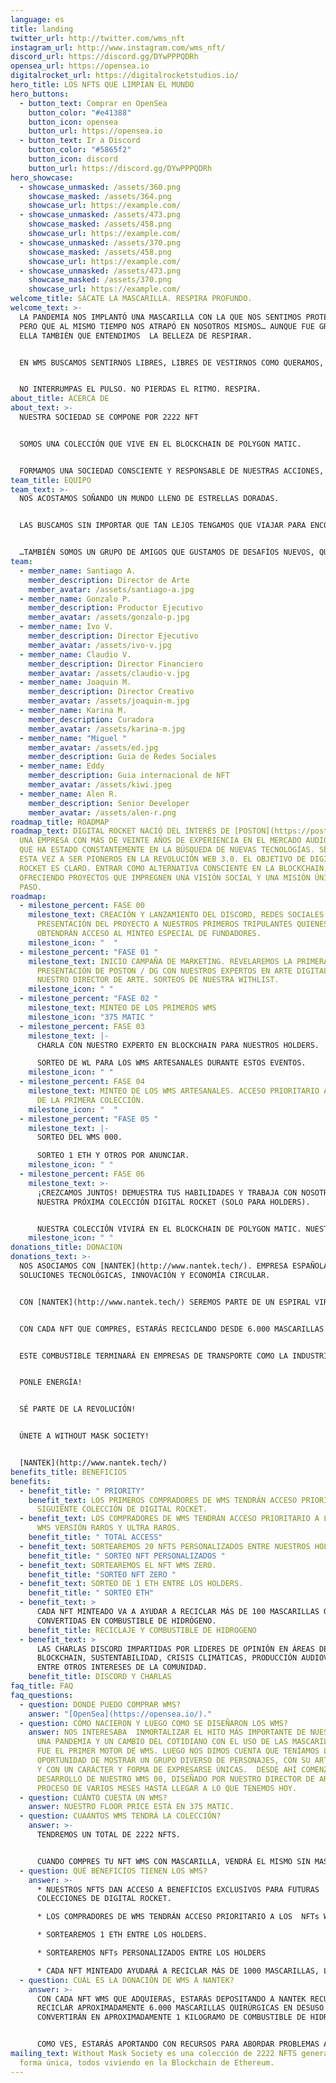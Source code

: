 ```yaml
---
language: es
title: landing
twitter_url: http://twitter.com/wms_nft
instagram_url: http://www.instagram.com/wms_nft/
discord_url: https://discord.gg/DYwPPPQDRh
opensea_url: https://opensea.io
digitalrocket_url: https://digitalrocketstudios.io/
hero_title: LOS NFTS QUE LIMPIAN EL MUNDO
hero_buttons:
  - button_text: Comprar en OpenSea
    button_color: "#e41388"
    button_icon: opensea
    button_url: https://opensea.io
  - button_text: Ir a Discord
    button_color: "#5865f2"
    button_icon: discord
    button_url: https://discord.gg/DYwPPPQDRh
hero_showcase:
  - showcase_unmasked: /assets/360.png
    showcase_masked: /assets/364.png
    showcase_url: https://example.com/
  - showcase_unmasked: /assets/473.png
    showcase_masked: /assets/458.png
    showcase_url: https://example.com/
  - showcase_unmasked: /assets/370.png
    showcase_masked: /assets/458.png
    showcase_url: https://example.com/
  - showcase_unmasked: /assets/473.png
    showcase_masked: /assets/370.png
    showcase_url: https://example.com/
welcome_title: SÁCATE LA MASCARILLA. RESPIRA PROFUNDO.
welcome_text: >-
  LA PANDEMIA NOS IMPLANTÓ UNA MASCARILLA CON LA QUE NOS SENTIMOS PROTEGIDOS,
  PERO QUE AL MISMO TIEMPO NOS ATRAPÓ EN NOSOTROS MISMOS… AUNQUE FUE GRACIAS A
  ELLA TAMBIÉN QUE ENTENDIMOS  LA BELLEZA DE RESPIRAR.


  EN WMS BUSCAMOS SENTIRNOS LIBRES, LIBRES DE VESTIRNOS COMO QUERAMOS, LIBRES DE MOVERNOS COMO QUERAMOS, LIBRES DE RESPIRAR COMO QUERAMOS, Y DE BUSCAR INCANSABLEMENTE SER Y SENTIRNOS IGUALMENTE HUMANOS.


  NO INTERRUMPAS EL PULSO. NO PIERDAS EL RITMO. RESPIRA.
about_title: ACERCA DE
about_text: >-
  NUESTRA SOCIEDAD SE COMPONE POR 2222 NFT


  SOMOS UNA COLECCIÓN QUE VIVE EN EL BLOCKCHAIN DE POLYGON MATIC.


  FORMAMOS UNA SOCIEDAD CONSCIENTE Y RESPONSABLE DE NUESTRAS ACCIONES, POR ESO, AL ADQUIRIR UN NFT WMS ESTAREMOS AYUDANDO A RECUPERAR MASCARILLAS EN DESUSO PARA CONVERTIRLAS EN ENERGÍA.
team_title: EQUIPO
team_text: >-
  NOS ACOSTAMOS SOÑANDO UN MUNDO LLENO DE ESTRELLAS DORADAS. 


  LAS BUSCAMOS SIN IMPORTAR QUE TAN LEJOS TENGAMOS QUE VIAJAR PARA ENCONTRARLAS.


  …TAMBIÉN SOMOS UN GRUPO DE AMIGOS QUE GUSTAMOS DE DESAFÍOS NUEVOS, QUE BUSCAMOS HORIZONTES NUEVOS QUE NOS HAGAN VIBRAR DE NOCHE Y SOÑAR DE DÍA…
team:
  - member_name: Santiago A.
    member_description: Director de Arte
    member_avatar: /assets/santiago-a.jpg
  - member_name: Gonzalo P.
    member_description: Productor Ejecutivo
    member_avatar: /assets/gonzalo-p.jpg
  - member_name: Ivo V.
    member_description: Director Ejecutivo
    member_avatar: /assets/ivo-v.jpg
  - member_name: Claudio V.
    member_description: Director Financiero
    member_avatar: /assets/claudio-v.jpg
  - member_name: Joaquin M.
    member_description: Director Creativo
    member_avatar: /assets/joaquin-m.jpg
  - member_name: Karina M.
    member_description: Curadora
    member_avatar: /assets/karina-m.jpg
  - member_name: "Miguel "
    member_avatar: /assets/ed.jpg
    member_description: Guia de Redes Sociales
  - member_name: Eddy
    member_description: Guia internacional de NFT
    member_avatar: /assets/kiwi.jpeg
  - member_name: Alen R.
    member_description: Senior Developer
    member_avatar: /assets/alen-r.png
roadmap_title: ROADMAP
roadmap_text: DIGITAL ROCKET NACIÓ DEL INTERÉS DE [POSTON](https://poston.cl/),
  UNA EMPRESA CON MÁS DE VEINTE AÑOS DE EXPERIENCIA EN EL MERCADO AUDIOVISUAL Y
  QUE HA ESTADO CONSTANTEMENTE EN LA BÚSQUEDA DE NUEVAS TECNOLOGÍAS. SE RETARON
  ESTA VEZ A SER PIONEROS EN LA REVOLUCIÓN WEB 3.0. EL OBJETIVO DE DIGITAL
  ROCKET ES CLARO. ENTRAR COMO ALTERNATIVA CONSCIENTE EN LA BLOCKCHAIN,
  OFRECIENDO PROYECTOS QUE IMPREGNEN UNA VISIÓN SOCIAL Y UNA MISIÓN ÚNICA A CADA
  PASO.
roadmap:
  - milestone_percent: FASE 00
    milestone_text: CREACIÓN Y LANZAMIENTO DEL DISCORD, REDES SOCIALES Y PÁGINA WEB.
      PRESENTACIÓN DEL PROYECTO A NUESTROS PRIMEROS TRIPULANTES QUIENES
      OBTENDRÁN ACCESO AL MINTEO ESPECIAL DE FUNDADORES.
    milestone_icon: "  "
  - milestone_percent: "FASE 01 "
    milestone_text: INICIO CAMPAÑA DE MARKETING. REVELAREMOS LA PRIMERA CHARLA DE
      PRESENTACIÓN DE POSTON / DG CON NUESTROS EXPERTOS EN ARTE DIGITAL Y
      NUESTRO DIRECTOR DE ARTE. SORTEOS DE NUESTRA WITHLIST.
    milestone_icon: " "
  - milestone_percent: "FASE 02 "
    milestone_text: MINTEO DE LOS PRIMEROS WMS
    milestone_icon: "375 MATIC "
  - milestone_percent: FASE 03
    milestone_text: |-
      CHARLA CON NUESTRO EXPERTO EN BLOCKCHAIN PARA NUESTROS HOLDERS.

      SORTEO DE WL PARA LOS WMS ARTESANALES DURANTE ESTOS EVENTOS.
    milestone_icon: " "
  - milestone_percent: FASE 04
    milestone_text: MINTEO DE LOS WMS ARTESANALES. ACCESO PRIORITARIO A LOS HOLDERS
      DE LA PRIMERA COLECCIÓN.
    milestone_icon: "  "
  - milestone_percent: "FASE 05 "
    milestone_text: |-
      SORTEO DEL WMS 000.

      SORTEO 1 ETH Y OTROS POR ANUNCIAR.
    milestone_icon: " "
  - milestone_percent: FASE 06
    milestone_text: >-
      ¡CREZCAMOS JUNTOS! DEMUESTRA TUS HABILIDADES Y TRABAJA CON NOSOTROS EN
      NUESTRA PRÓXIMA COLECCIÓN DIGITAL ROCKET (SOLO PARA HOLDERS). 


      NUESTRA COLECCIÓN VIVIRÁ EN EL BLOCKCHAIN DE POLYGON MATIC. NUESTRAS RAZONES: PROOF OF STAKE Y LA DIRECCIÓN ECO FRIENDLY DE ESTA BLOCKCHAIN.
    milestone_icon: " "
donations_title: DONACION
donations_text: >-
  NOS ASOCIAMOS CON [NANTEK](http://www.nantek.tech/). EMPRESA ESPAÑOLA LIDER EN
  SOLUCIONES TECNOLÓGICAS, INNOVACIÓN Y ECONOMÍA CIRCULAR. 


  CON [NANTEK](http://www.nantek.tech/) SEREMOS PARTE DE UN ESPIRAL VIRTUOSO. 


  CON CADA NFT QUE COMPRES, ESTARÁS RECICLANDO DESDE 6.000 MASCARILLAS EN DESUSO QUE SERÁN CONVERTIDOS EN APROXIMADAMENTE 1K DE COMBUSTIBLE DE HIDRÓGENO.


  ESTE COMBUSTIBLE TERMINARÁ EN EMPRESAS DE TRANSPORTE COMO LA INDUSTRIA MARITIMA, EN LA CUAL LA NORMATIVA ACTUAL EXIGE LA UTILIZACIÓN DE COMBUSTIBLES LIBRES DE SULFATO Y DONDE EL HIDRÓGENO ENTRA EN JUEGO.


  PONLE ENERGÍA!


  SÉ PARTE DE LA REVOLUCIÓN!


  ÚNETE A WITHOUT MASK SOCIETY!


  [NANTEK](http://www.nantek.tech/)
benefits_title: BENEFICIOS
benefits:
  - benefit_title: " PRIORITY"
    benefit_text: LOS PRIMEROS COMPRADORES DE WMS TENDRÁN ACCESO PRIORITARIO A LA
      SIGUIENTE COLECCIÓN DE DIGITAL ROCKET.
  - benefit_text: LOS COMPRADORES DE WMS TENDRÁN ACCESO PRIORITARIO A LA COLECCIÓN
      WMS VERSIÓN RAROS Y ULTRA RAROS.
    benefit_title: " TOTAL ACCESS"
  - benefit_text: SORTEAREMOS 20 NFTS PERSONALIZADOS ENTRE NUESTROS HOLDERS.
    benefit_title: " SORTEO NFT PERSONALIZADOS "
  - benefit_text: SORTEAREMOS EL NFT WMS ZERO.
    benefit_title: "SORTEO NFT ZERO "
  - benefit_text: SORTEO DE 1 ETH ENTRE LOS HOLDERS.
    benefit_title: " SORTEO ETH"
  - benefit_text: >
      CADA NFT MINTEADO VA A AYUDAR A RECICLAR MÁS DE 100 MASCARILLAS QUE SERÁN
      CONVERTIDAS EN COMBUSTIBLE DE HIDRÓGENO.
    benefit_title: RECICLAJE Y COMBUSTIBLE DE HIDROGENO
  - benefit_text: >
      LAS CHARLAS DISCORD IMPARTIDAS POR LIDERES DE OPINIÓN EN ÁREAS DE
      BLOCKCHAIN, SUSTENTABILIDAD, CRISIS CLIMÁTICAS, PRODUCCIÓN AUDIOVISUAL
      ENTRE OTROS INTERESES DE LA COMUNIDAD.
    benefit_title: DISCORD Y CHARLAS
faq_title: FAQ
faq_questions:
  - question: DONDE PUEDO COMPRAR WMS?
    answer: "[OpenSea](https://opensea.io/)."
  - question: CÓMO NACIERON Y LUEGO COMO SE DISEÑARON LOS WMS?
    answer: NOS INTERESABA  INMORTALIZAR EL HITO MÁS IMPORTANTE DE NUESTROS TIEMPOS.
      UNA PANDEMIA Y UN CAMBIO DEL COTIDIANO CON EL USO DE LAS MASCARILLAS, ESE
      FUE EL PRIMER MOTOR DE WMS. LUEGO NOS DIMOS CUENTA QUE TENÍAMOS LA
      OPORTUNIDAD DE MOSTRAR UN GRUPO DIVERSO DE PERSONAJES, CON SU ARTE PROPIO
      Y CON UN CARÁCTER Y FORMA DE EXPRESARSE ÚNICAS.  DESDE AHÍ COMENZÓ EL
      DESARROLLO DE NUESTRO WMS 00, DISEÑADO POR NUESTRO DIRECTOR DE ARTE, EN UN
      PROCESO DE VARIOS MESES HASTA LLEGAR A LO QUE TENEMOS HOY.
  - question: CUÁNTO CUESTA UN WMS?
    answer: NUESTRO FLOOR PRICE ESTÁ EN 375 MATIC.
  - question: CUAÁNTOS WMS TENDRÁ LA COLECCIÓN?
    answer: >-
      TENDREMOS UN TOTAL DE 2222 NFTS. 


      CUANDO COMPRES TU NFT WMS CON MASCARILLA, VENDRÁ EL MISMO SIN MASCARILLA. ES DECIR TE LLEVAS 2X1.
  - question: QUÉ BENEFICIOS TIENEN LOS WMS?
    answer: >-
      * NUESTROS NFTS DAN ACCESO A BENEFICIOS EXCLUSIVOS PARA FUTURAS
      COLECCIONES DE DIGITAL ROCKET.

      * LOS COMPRADORES DE WMS TENDRÁN ACCESO PRIORITARIO A LOS  NFTs WMS RAROS.

      * SORTEAREMOS 1 ETH ENTRE LOS HOLDERS.

      * SORTEAREMOS NFTs PERSONALIZADOS ENTRE LOS HOLDERS

      * CADA NFT MINTEADO AYUDARÁ A RECICLAR MÁS DE 1000 MASCARILLAS, LAS CUALES SERÁN CONVERTIDAS EN COMBUSTIBLE DE HIDRÓGENO.
  - question: CUÁL ES LA DONACIÓN DE WMS A NANTEK?
    answer: >-
      CON CADA NFT WMS QUE ADQUIERAS, ESTARÁS DEPOSITANDO A NANTEK RECURSOS PARA
      RECICLAR APROXIMADAMENTE 6.000 MASCARILLAS QUIRÚRGICAS EN DESUSO QUE SE
      CONVERTIRÁN EN APROXIMADAMENTE 1 KILOGRAMO DE COMBUSTIBLE DE HIDRÓGENO. 


      COMO VES, ESTARÁS APORTANDO CON RECURSOS PARA ABORDAR PROBLEMAS ACTUALES Y FUTUROS EN RELACIÓN A LA CRISIS MEDIOAMBIENTAL.
mailing_text: Without Mask Society es una colección de 2222 NFTS generados de
  forma única, todos viviendo en la Blockchain de Ethereum.
---
```

